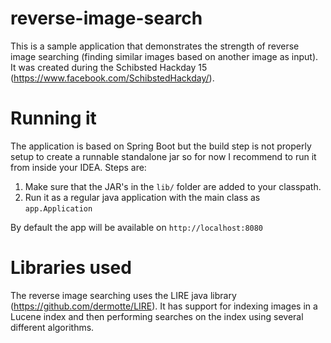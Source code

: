 # reverse-image-search

This is a sample application that demonstrates the strength of reverse image searching (finding similar images based on another image as input). It was created during the Schibsted Hackday 15 (https://www.facebook.com/SchibstedHackday/).


# Running it

The application is based on Spring Boot but the build step is not properly setup to create a runnable standalone jar so for now 
I recommend to run it from inside your IDEA. Steps are:

1. Make sure that the JAR's in the `lib/` folder are added to your classpath.
2. Run it as a regular java application with the main class as `app.Application`

By default the app will be available on `http://localhost:8080`


# Libraries used

The reverse image searching uses the LIRE java library (https://github.com/dermotte/LIRE).
It has support for indexing images in a Lucene index and then
performing searches on the index using several different algorithms.
